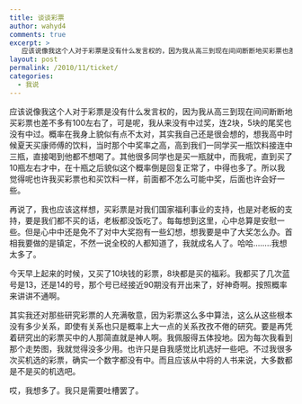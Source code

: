 ```yaml
---
title: 谈谈彩票
author: wahyd4
comments: true
excerpt: >
   应该说像我这个人对于彩票是没有什么发言权的，因为我从高三到现在间间断断地买彩票也差不多有100左右了，可是呢，我从来没有中过奖，连2块，5块的尾奖也没有中过。
layout: post
permalink: /2010/11/ticket/
categories:
  - 我说
---
```

应该说像我这个人对于彩票是没有什么发言权的，因为我从高三到现在间间断断地买彩票也差不多有100左右了，可是呢，我从来没有中过奖，连2块，5块的尾奖也没有中过。概率在我身上貌似有点不太对，其实我自己还是很会想的，想我高中时候夏天买康师傅的饮料，当时那个中奖率之高，高到我们一同学买一瓶饮料接连中三瓶，直接喝到他都不想喝了。其他很多同学也是买一瓶就中，而我呢，直到买了10瓶左右才中，在十瓶之后貌似这个概率倒是回复正常了，中得也多了。所以我觉得呢也许我买彩票也和买饮料一样，前面都不怎么可能中奖，后面也许会好一些。

再说了，我也应该这样想，买彩票是对我们国家福利事业的支持，也是对老板的支持，要是我们都不买的话，老板都没饭吃了。每每想到这里，心中总算是安慰一些。但是心中中还是免不了对中大奖抱有一些幻想，想我要是中了大奖怎么办。首相我要做的是镇定，不然一说全校的人都知道了，我就成名人了。哈哈……..我想太多了。

今天早上起来的时候，又买了10块钱的彩票，8块都是买的福彩。我都买了几次蓝号是13，还是14的号，那个号已经接近90期没有开出来了，好神奇啊。按照概率来讲讲不通啊。

其实我还对那些研究彩票的人充满敬意，因为彩票这么多中算法，这么从这些根本没有多少关系，即使有关系也只是概率上大一点的关系孜孜不倦的研究。要是再凭着研究出的彩票买中的人那简直就是神人啊。我佩服得五体投地。因为每次我看到那个走势图，我就觉得没多少用。也许只是自我感觉比机选好一些吧。不过我很多次买机选的彩票，确实一个数字都没有中。而且应该从中将的人书来说，大多数都是不是买的机选吧。

哎，我想多了。我只是需要吐槽罢了。
